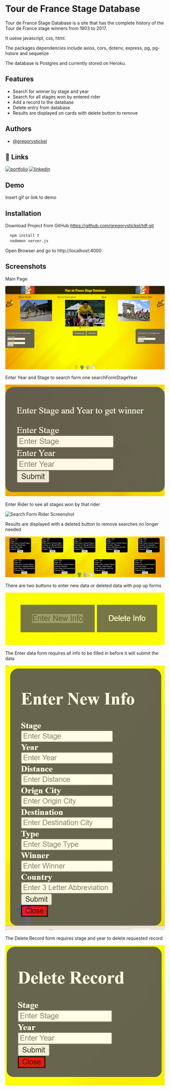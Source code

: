 
# Tour de France Stage Database

Tour de France Stage Database is  a site that has the complete history of the Tour de France stage winners from 1903 to 2017.

It usese javascript, css, html. 

The packages dependencies include axios, cors, dotenv, express, pg, pg-hstore and sequelize

The database is Postgres and currently stored on Heroku.

## Features

- Search for winner by stage and year
- Search for all stages won by entered rider
- Add a record to the database
- Delete entry from database 
- Results are displayed on cards with delete button to remove 


## Authors

- [@gregorystickel](https://github.com/gregorystickel)


## 🔗 Links
[![portfolio](https://img.shields.io/badge/my_portfolio-000?style=for-the-badge&logo=ko-fi&logoColor=white)](https://katherineoelsner.com/)
[![linkedin](https://img.shields.io/badge/linkedin-0A66C2?style=for-the-badge&logo=linkedin&logoColor=white)](https://www.linkedin.com/in/gregory-stickel-8b65074a)



## Demo

Insert gif or link to demo


## Installation

Download Project from GitHub https://github.com/gregorystickel/tdf.git

```bash
  npm install t
  nodemon server.js
```
    
Open Browser and go to http://localhost:4000

## Screenshots

Main Page

![Main Page Screenshot](https://github.com/gregorystickel/tdf/blob/main/Data/screenshots/mainPage.png)

Enter Year and Stage to search form one searchFormStageYear 

![Search Form Stage Year Screenshot](https://github.com/gregorystickel/tdf/blob/main/data/screenshots/searchFormStageYear.png)

Enter Rider to see all stages won by that rider

![Search Form Rider Screenshot](https://github.com/gregorystickel/tdf/blob/main/data/screenshots/searchFormRider.png)

Results are displayed with a deleted button to remove searches no longer needed

![Results Screenshot](https://github.com/gregorystickel/tdf/blob/main/data/screenshots/results.png)

There are two buttons to enter new data or deleted data with pop up forms 

![Edit Buttons Screenshot](https://github.com/gregorystickel/tdf/blob/main/data/screenshots/editButtons.png)

The Enter data form requires all info to be filled in before it will submit the data

![Enter Data Form  Screenshot](https://github.com/gregorystickel/tdf/blob/main/data/screenshots/enterDataForm.png)

The Delete Record form requires stage and year to delete requested record 

![Delete Record Screenshot](https://github.com/gregorystickel/tdf/blob/main/data/screenshots/deleteRecordForm.png)



